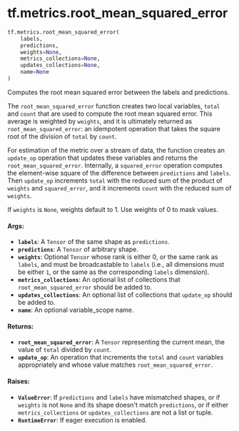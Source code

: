 <div itemscope itemtype="http://developers.google.com/ReferenceObject">
<meta itemprop="name" content="tf.metrics.root_mean_squared_error" />
<meta itemprop="path" content="Stable" />
</div>

# tf.metrics.root_mean_squared_error

``` python
tf.metrics.root_mean_squared_error(
    labels,
    predictions,
    weights=None,
    metrics_collections=None,
    updates_collections=None,
    name=None
)
```

Computes the root mean squared error between the labels and predictions.

The `root_mean_squared_error` function creates two local variables,
`total` and `count` that are used to compute the root mean squared error.
This average is weighted by `weights`, and it is ultimately returned as
`root_mean_squared_error`: an idempotent operation that takes the square root
of the division of `total` by `count`.

For estimation of the metric over a stream of data, the function creates an
`update_op` operation that updates these variables and returns the
`root_mean_squared_error`. Internally, a `squared_error` operation computes
the element-wise square of the difference between `predictions` and `labels`.
Then `update_op` increments `total` with the reduced sum of the product of
`weights` and `squared_error`, and it increments `count` with the reduced sum
of `weights`.

If `weights` is `None`, weights default to 1. Use weights of 0 to mask values.

#### Args:

* <b>`labels`</b>: A `Tensor` of the same shape as `predictions`.
* <b>`predictions`</b>: A `Tensor` of arbitrary shape.
* <b>`weights`</b>: Optional `Tensor` whose rank is either 0, or the same rank as
    `labels`, and must be broadcastable to `labels` (i.e., all dimensions must
    be either `1`, or the same as the corresponding `labels` dimension).
* <b>`metrics_collections`</b>: An optional list of collections that
    `root_mean_squared_error` should be added to.
* <b>`updates_collections`</b>: An optional list of collections that `update_op` should
    be added to.
* <b>`name`</b>: An optional variable_scope name.


#### Returns:

* <b>`root_mean_squared_error`</b>: A `Tensor` representing the current mean, the value
    of `total` divided by `count`.
* <b>`update_op`</b>: An operation that increments the `total` and `count` variables
    appropriately and whose value matches `root_mean_squared_error`.


#### Raises:

* <b>`ValueError`</b>: If `predictions` and `labels` have mismatched shapes, or if
    `weights` is not `None` and its shape doesn't match `predictions`, or if
    either `metrics_collections` or `updates_collections` are not a list or
    tuple.
* <b>`RuntimeError`</b>: If eager execution is enabled.
